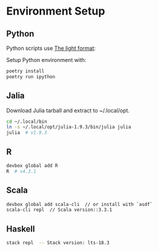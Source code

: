 # Environment Setup

## Python

Python scripts use [The light format](https://jupytext.readthedocs.io/en/latest/formats-scripts.html#the-light-format):

Setup Python environment with:

```sh
poetry install
poetry run ipython
```

## Jalia

Download Julia tarball and extract to ~/.local/opt.
```sh
cd ~/.local/bin
ln -s ~/.local/opt/julia-1.9.3/bin/julia julia
julia  # v1.9.3
```

## R

```sh
devbox global add R
R  # v4.3.1
```

## Scala

```sh
devbox global add scala-cli  // or install with `asdf`
scala-cli repl  // Scala version::3.3.1
```

## Haskell

```sh
stack repl  -- Stack version: lts-18.3
```
